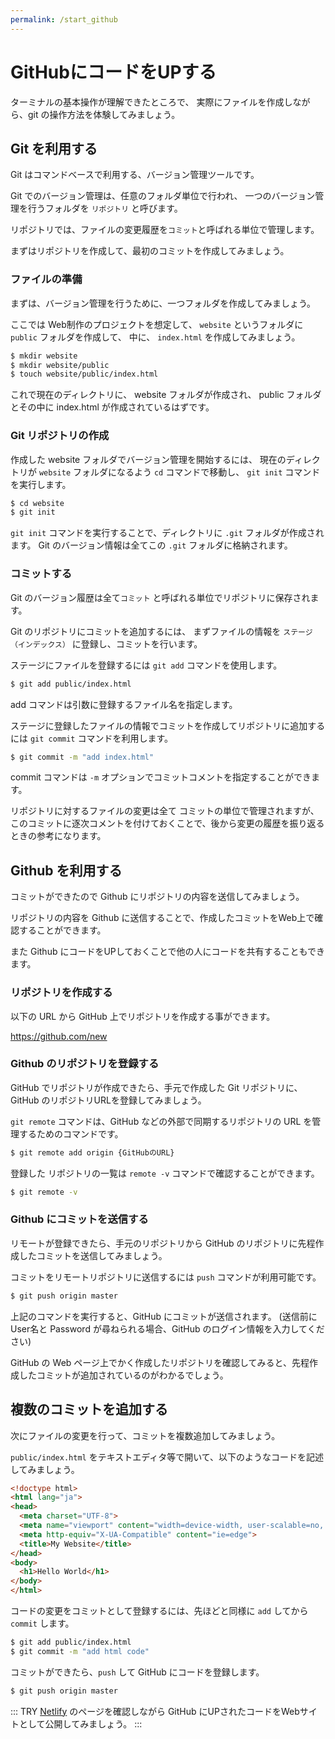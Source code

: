 ```yaml
---
permalink: /start_github
---
```


# GitHubにコードをUPする

ターミナルの基本操作が理解できたところで、
実際にファイルを作成しながら、git の操作方法を体験してみましょう。

## Git を利用する

Git はコマンドベースで利用する、バージョン管理ツールです。

Git でのバージョン管理は、任意のフォルダ単位で行われ、
一つのバージョン管理を行うフォルダを `リポジトリ` と呼びます。

リポジトリでは、ファイルの変更履歴を`コミット`と呼ばれる単位で管理します。

まずはリポジトリを作成して、最初のコミットを作成してみましょう。

### ファイルの準備

まずは、バージョン管理を行うために、一つフォルダを作成してみましょう。

ここでは Web制作のプロジェクトを想定して、
`website` というフォルダに `public` フォルダを作成して、
中に、 `index.html` を作成してみましょう。

```bash
$ mkdir website
$ mkdir website/public
$ touch website/public/index.html
```

これで現在のディレクトリに、 website フォルダが作成され、
public フォルダとその中に index.html が作成されているはずです。

### Git リポジトリの作成

作成した website フォルダでバージョン管理を開始するには、
現在のディレクトリが `website` フォルダになるよう `cd` コマンドで移動し、
`git init` コマンドを実行します。

```bash
$ cd website
$ git init 
```

`git init` コマンドを実行することで、ディレクトリに `.git` フォルダが作成されます。
Git のバージョン情報は全てこの `.git` フォルダに格納されます。

### コミットする

Git のバージョン履歴は全て`コミット` と呼ばれる単位でリポジトリに保存されます。

Git のリポジトリにコミットを追加するには、
まずファイルの情報を `ステージ（インデックス）` に登録し、コミットを行います。

ステージにファイルを登録するには `git add` コマンドを使用します。

```bash
$ git add public/index.html
```

add コマンドは引数に登録するファイル名を指定します。

ステージに登録したファイルの情報でコミットを作成してリポジトリに追加するには `git commit` コマンドを利用します。

```bash
$ git commit -m "add index.html"
```

commit コマンドは `-m` オプションでコミットコメントを指定することができます。

リポジトリに対するファイルの変更は全て コミットの単位で管理されますが、
このコミットに逐次コメントを付けておくことで、後から変更の履歴を振り返るときの参考になります。

## Github を利用する

コミットができたので Github にリポジトリの内容を送信してみましょう。

リポジトリの内容を Github に送信することで、作成したコミットをWeb上で確認することができます。

また Github にコードをUPしておくことで他の人にコードを共有することもできます。

### リポジトリを作成する

以下の URL から GitHub 上でリポジトリを作成する事ができます。

https://github.com/new

### Github のリポジトリを登録する

GitHub でリポジトリが作成できたら、手元で作成した Git リポジトリに、
GitHub のリポジトリURLを登録してみましょう。 

`git remote` コマンドは、GitHub などの外部で同期するリポジトリの URL を管理するためのコマンドです。

```bash
$ git remote add origin {GitHubのURL}
```

登録した リポジトリの一覧は `remote -v` コマンドで確認することができます。

```bash
$ git remote -v
```

### Github にコミットを送信する

リモートが登録できたら、手元のリポジトリから GitHub のリポジトリに先程作成したコミットを送信してみましょう。

コミットをリモートリポジトリに送信するには `push` コマンドが利用可能です。

```bash
$ git push origin master
```

上記のコマンドを実行すると、GitHub にコミットが送信されます。
(送信前に User名と Password が尋ねられる場合、GitHub のログイン情報を入力してください)

GitHub の Web ページ上でかく作成したリポジトリを確認してみると、先程作成したコミットが追加されているのがわかるでしょう。

## 複数のコミットを追加する

次にファイルの変更を行って、コミットを複数追加してみましょう。

`public/index.html` をテキストエディタ等で開いて、以下のようなコードを記述してみましょう。

```html
<!doctype html>
<html lang="ja">
<head>
  <meta charset="UTF-8">
  <meta name="viewport" content="width=device-width, user-scalable=no, initial-scale=1.0, maximum-scale=1.0, minimum-scale=1.0">
  <meta http-equiv="X-UA-Compatible" content="ie=edge">
  <title>My Website</title>
</head>
<body>
  <h1>Hello World</h1>
</body>
</html>
```

コードの変更をコミットとして登録するには、先ほどと同様に `add` してから `commit` します。

```bash
$ git add public/index.html
$ git commit -m "add html code"
```

コミットができたら、`push` して GitHub にコードを登録します。

```bash
$ git push origin master
```

::: TRY
[Netlify](/9_netlify) のページを確認しながら GitHub にUPされたコードをWebサイトとして公開してみましょう。
:::

